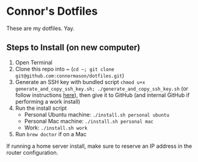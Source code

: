 # Connor's Dotfiles
These are my dotfiles. Yay.

## Steps to Install (on new computer)
1. Open Terminal
2. Clone this repo into ~ (`cd ~; git clone git@github.com:connormason/dotfiles.git`)
3. Generate an SSH key with bundled script `chmod u+x generate_and_copy_ssh_key.sh; ./generate_and_copy_ssh_key.sh` (or follow instructions [here](https://help.github.com/en/articles/generating-a-new-ssh-key-and-adding-it-to-the-ssh-agent)), then give it to GitHub (and internal GitHub if performing a work install)
4. Run the install script
    - Personal Ubuntu machine: `./install.sh personal ubuntu`
    - Personal Mac machine: `./install.sh personal mac`
    - Work: `./install.sh work`
5. Run `brew doctor` if on a Mac

If running a home server install, make sure to reserve an IP address in the router configuration.
